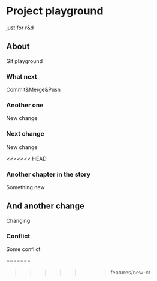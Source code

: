 # Project playground
just for r&amp;d

## About
Git playground

### What next
Commit&Merge&Push

### Another one
New change

### Next change

New change

<<<<<<< HEAD
### Another chapter in the story
Something new


## And another change
Changing


### Conflict

Some conflict

=======



>>>>>>> features/new-cr
